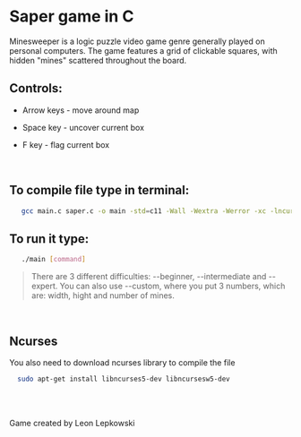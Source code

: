 # Saper game in C
Minesweeper is a logic puzzle video game genre generally played on personal computers. The game features a grid of clickable squares, with hidden "mines" scattered throughout the board.

## Controls:

* Arrow keys - move around map

* Space key - uncover current box

* F key - flag current box

<br />

## To compile file type in terminal:

```bash
   gcc main.c saper.c -o main -std=c11 -Wall -Wextra -Werror -xc -lncurses
```

## To run it type:
```bash
   ./main [command]
```
> There are 3 different difficulties: --beginner, --intermediate and --expert.
> You can also use --custom, where you put 3 numbers, which are: width, hight and number of mines.

<br />

## Ncurses

You also need to download ncurses library to compile the file

```bash
  sudo apt-get install libncurses5-dev libncursesw5-dev
```
<br />
<br />

Game created by Leon Lepkowski